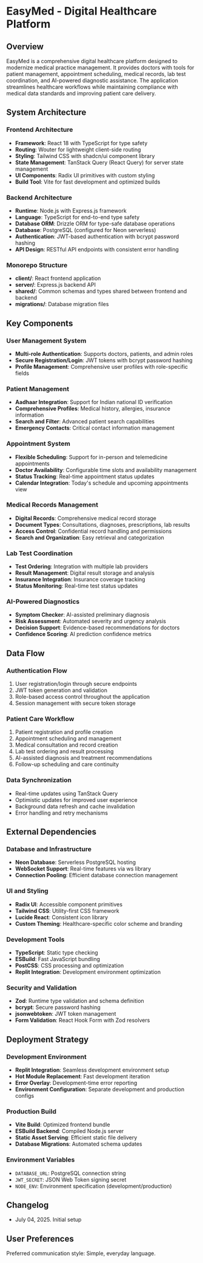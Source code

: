 # EasyMed - Digital Healthcare Platform

## Overview

EasyMed is a comprehensive digital healthcare platform designed to modernize medical practice management. It provides doctors with tools for patient management, appointment scheduling, medical records, lab test coordination, and AI-powered diagnostic assistance. The application streamlines healthcare workflows while maintaining compliance with medical data standards and improving patient care delivery.

## System Architecture

### Frontend Architecture
- **Framework**: React 18 with TypeScript for type safety
- **Routing**: Wouter for lightweight client-side routing
- **Styling**: Tailwind CSS with shadcn/ui component library
- **State Management**: TanStack Query (React Query) for server state management
- **UI Components**: Radix UI primitives with custom styling
- **Build Tool**: Vite for fast development and optimized builds

### Backend Architecture
- **Runtime**: Node.js with Express.js framework
- **Language**: TypeScript for end-to-end type safety
- **Database ORM**: Drizzle ORM for type-safe database operations
- **Database**: PostgreSQL (configured for Neon serverless)
- **Authentication**: JWT-based authentication with bcrypt password hashing
- **API Design**: RESTful API endpoints with consistent error handling

### Monorepo Structure
- **client/**: React frontend application
- **server/**: Express.js backend API
- **shared/**: Common schemas and types shared between frontend and backend
- **migrations/**: Database migration files

## Key Components

### User Management System
- **Multi-role Authentication**: Supports doctors, patients, and admin roles
- **Secure Registration/Login**: JWT tokens with bcrypt password hashing
- **Profile Management**: Comprehensive user profiles with role-specific fields

### Patient Management
- **Aadhaar Integration**: Support for Indian national ID verification
- **Comprehensive Profiles**: Medical history, allergies, insurance information
- **Search and Filter**: Advanced patient search capabilities
- **Emergency Contacts**: Critical contact information management

### Appointment System
- **Flexible Scheduling**: Support for in-person and telemedicine appointments
- **Doctor Availability**: Configurable time slots and availability management
- **Status Tracking**: Real-time appointment status updates
- **Calendar Integration**: Today's schedule and upcoming appointments view

### Medical Records Management
- **Digital Records**: Comprehensive medical record storage
- **Document Types**: Consultations, diagnoses, prescriptions, lab results
- **Access Control**: Confidential record handling and permissions
- **Search and Organization**: Easy retrieval and categorization

### Lab Test Coordination
- **Test Ordering**: Integration with multiple lab providers
- **Result Management**: Digital result storage and analysis
- **Insurance Integration**: Insurance coverage tracking
- **Status Monitoring**: Real-time test status updates

### AI-Powered Diagnostics
- **Symptom Checker**: AI-assisted preliminary diagnosis
- **Risk Assessment**: Automated severity and urgency analysis
- **Decision Support**: Evidence-based recommendations for doctors
- **Confidence Scoring**: AI prediction confidence metrics

## Data Flow

### Authentication Flow
1. User registration/login through secure endpoints
2. JWT token generation and validation
3. Role-based access control throughout the application
4. Session management with secure token storage

### Patient Care Workflow
1. Patient registration and profile creation
2. Appointment scheduling and management
3. Medical consultation and record creation
4. Lab test ordering and result processing
5. AI-assisted diagnosis and treatment recommendations
6. Follow-up scheduling and care continuity

### Data Synchronization
- Real-time updates using TanStack Query
- Optimistic updates for improved user experience
- Background data refresh and cache invalidation
- Error handling and retry mechanisms

## External Dependencies

### Database and Infrastructure
- **Neon Database**: Serverless PostgreSQL hosting
- **WebSocket Support**: Real-time features via ws library
- **Connection Pooling**: Efficient database connection management

### UI and Styling
- **Radix UI**: Accessible component primitives
- **Tailwind CSS**: Utility-first CSS framework
- **Lucide React**: Consistent icon library
- **Custom Theming**: Healthcare-specific color scheme and branding

### Development Tools
- **TypeScript**: Static type checking
- **ESBuild**: Fast JavaScript bundling
- **PostCSS**: CSS processing and optimization
- **Replit Integration**: Development environment optimization

### Security and Validation
- **Zod**: Runtime type validation and schema definition
- **bcrypt**: Secure password hashing
- **jsonwebtoken**: JWT token management
- **Form Validation**: React Hook Form with Zod resolvers

## Deployment Strategy

### Development Environment
- **Replit Integration**: Seamless development environment setup
- **Hot Module Replacement**: Fast development iteration
- **Error Overlay**: Development-time error reporting
- **Environment Configuration**: Separate development and production configs

### Production Build
- **Vite Build**: Optimized frontend bundle
- **ESBuild Backend**: Compiled Node.js server
- **Static Asset Serving**: Efficient static file delivery
- **Database Migrations**: Automated schema updates

### Environment Variables
- `DATABASE_URL`: PostgreSQL connection string
- `JWT_SECRET`: JSON Web Token signing secret
- `NODE_ENV`: Environment specification (development/production)

## Changelog
- July 04, 2025. Initial setup

## User Preferences
Preferred communication style: Simple, everyday language.